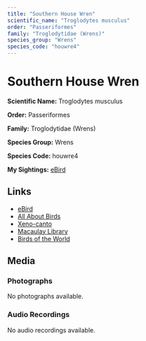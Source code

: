 ```yaml
---
title: "Southern House Wren"
scientific_name: "Troglodytes musculus"
order: "Passeriformes"
family: "Troglodytidae (Wrens)"
species_group: "Wrens"
species_code: "houwre4"
---
```


# Southern House Wren

**Scientific Name:** Troglodytes musculus

**Order:** Passeriformes

**Family:** Troglodytidae (Wrens)

**Species Group:** Wrens

**Species Code:** houwre4

**My Sightings:** [eBird](https://ebird.org/lifelist?r=world&time=life&spp=houwre4)

## Links
* [eBird](https://ebird.org/species/houwre4) 
* [All About Birds](https://www.allaboutbirds.org/guide/houwre4) 
* [Xeno-canto](https://www.xeno-canto.org/species/troglodytes-musculus) 
* [Macaulay Library](https://search.macaulaylibrary.org/catalog?taxonCode=houwre4&sort=rating_rank_desc)
* [Birds of the World](https://birdsoftheworld.org/bow/species/houwre4)

## Media
### Photographs
No photographs available.

### Audio Recordings
No audio recordings available.
